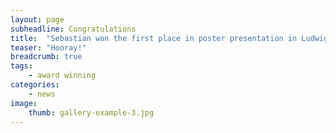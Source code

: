 ```yaml
---
layout: page
subheadline: Congratulations 
title:  "Sebastian won the first place in poster presentation in Ludwig San Diego Retreat"
teaser: "Hooray!"
breadcrumb: true
tags:
    - award winning
categories:
    - news 
image:
    thumb: gallery-example-3.jpg
---
```


